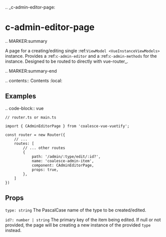 .. _c-admin-editor-page:

c-admin-editor-page
===================

.. MARKER:summary
    
A page for a creating/editing single :ref:`ViewModel <VueInstanceViewModels>` instance. Provides a :ref:`c-admin-editor` and a :ref:`c-admin-methods` for the instance. Designed to be routed to directly with vue-router_.

.. MARKER:summary-end

.. contents:: Contents
    :local:

Examples
--------

.. code-block:: vue

    // router.ts or main.ts

    import { CAdminEditorPage } from 'coalesce-vue-vuetify';

    const router = new Router({
        // ...
        routes: [
            // ... other routes
            {
                path: '/admin/:type/edit/:id?',
                name: 'coalesce-admin-item',
                component: CAdminEditorPage,
                props: true,
            },
        ]
    })

Props
-----

`type: string`
    The PascalCase name of the type to be created/edited.

`id?: number | string`
    The primary key of the item being edited. If null or not provided, the page will be creating a new instance of the provided `type` instead.



